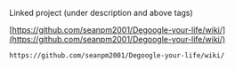 
Linked project (under description and above tags)

[https://github.com/seanpm2001/Degoogle-your-life/wiki/](https://github.com/seanpm2001/Degoogle-your-life/wiki/)

```
https://github.com/seanpm2001/Degoogle-your-life/wiki/
```
